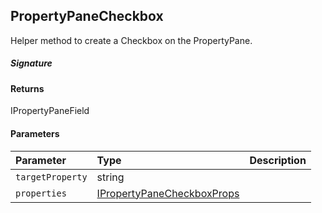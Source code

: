 ## PropertyPaneCheckbox

Helper method to create a Checkbox on the PropertyPane.

##### Signature

#### Returns
IPropertyPaneField<IPropertyPaneCheckboxProps>

#### Parameters


| Parameter	   | Type    | Description |
|:-------------|:---------------|:------------|
| `targetProperty`    | string |  |
| `properties`    | [IPropertyPaneCheckboxProps](IPropertyPaneCheckboxProps.md) |  |

